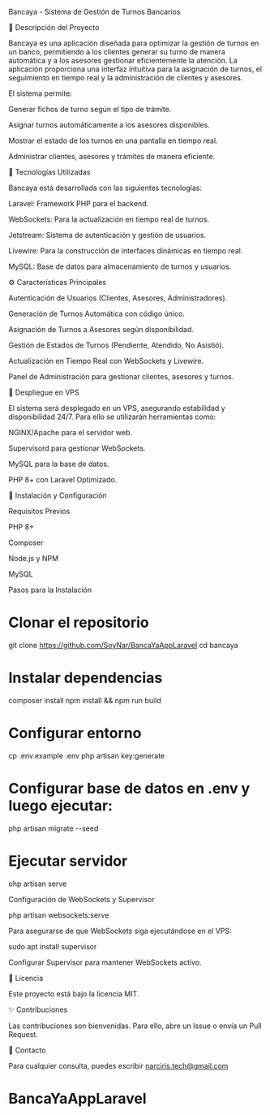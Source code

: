 Bancaya - Sistema de Gestión de Turnos Bancarios

📌 Descripción del Proyecto

Bancaya es una aplicación diseñada para optimizar la gestión de turnos en un banco, permitiendo a los clientes generar su turno de manera automática y a los asesores gestionar eficientemente la atención. La aplicación proporciona una interfaz intuitiva para la asignación de turnos, el seguimiento en tiempo real y la administración de clientes y asesores.

El sistema permite:

Generar fichos de turno según el tipo de trámite.

Asignar turnos automáticamente a los asesores disponibles.

Mostrar el estado de los turnos en una pantalla en tiempo real.

Administrar clientes, asesores y trámites de manera eficiente.

🚀 Tecnologías Utilizadas

Bancaya está desarrollada con las siguientes tecnologías:

Laravel: Framework PHP para el backend.

WebSockets: Para la actualización en tiempo real de turnos.

Jetstream: Sistema de autenticación y gestión de usuarios.

Livewire: Para la construcción de interfaces dinámicas en tiempo real.

MySQL: Base de datos para almacenamiento de turnos y usuarios.

⚙️ Características Principales

Autenticación de Usuarios (Clientes, Asesores, Administradores).

Generación de Turnos Automática con código único.

Asignación de Turnos a Asesores según disponibilidad.

Gestión de Estados de Turnos (Pendiente, Atendido, No Asistió).

Actualización en Tiempo Real con WebSockets y Livewire.

Panel de Administración para gestionar clientes, asesores y turnos.

📌 Despliegue en VPS

El sistema será desplegado en un VPS, asegurando estabilidad y disponibilidad 24/7. Para ello se utilizarán herramientas como:

NGINX/Apache para el servidor web.

Supervisord para gestionar WebSockets.

MySQL para la base de datos.

PHP 8+ con Laravel Optimizado.

🔧 Instalación y Configuración

Requisitos Previos

PHP 8+

Composer

Node.js y NPM

MySQL

Pasos para la Instalación

# Clonar el repositorio
git clone https://github.com/SoyNar/BancaYaAppLaravel
cd bancaya

# Instalar dependencias
composer install
npm install && npm run build

# Configurar entorno
cp .env.example .env
php artisan key:generate

# Configurar base de datos en .env y luego ejecutar:
php artisan migrate --seed

# Ejecutar servidor
ohp artisan serve

Configuración de WebSockets y Supervisor

php artisan websockets:serve

Para asegurarse de que WebSockets siga ejecutándose en el VPS:

sudo apt install supervisor

Configurar Supervisor para mantener WebSockets activo.

📜 Licencia

Este proyecto está bajo la licencia MIT.

✨ Contribuciones

Las contribuciones son bienvenidas. Para ello, abre un Issue o envía un Pull Request.

📧 Contacto

Para cualquier consulta, puedes escribir narciris.tech@gmail.com

# BancaYaAppLaravel
